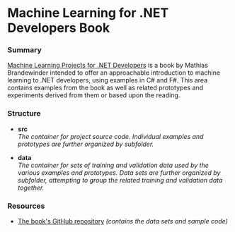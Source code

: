 # Machine Learning for .NET Developers Book #

### Summary ###

[Machine Learning Projects for .NET Developers](https://www.amazon.com/gp/product/1430267674/ref=oh_aui_detailpage_o07_s05?ie=UTF8&psc=1) is a book by Mathias Brandewinder intended to offer an approachable introduction to machine learning to .NET developers, using examples in C# and F#.  This area contains examples from the book as well as related prototypes and experiments derived from them or based upon the reading.

### Structure ###

* **src**
  <br />_The container for project source code.  Individual examples and prototypes are further organized by subfolder._
  
* **data**
  <br />_The container for sets of training and validation data used by the various examples and prototypes.  Data sets are further organized by subfolder, attempting to group the related training and validation data together._
  
  
### Resources ###

* [The book's GitHub repository](https://github.com/mathias-brandewinder/machine-learning-projects-for-dot-net-developers) _(contains the data sets and sample code)_

